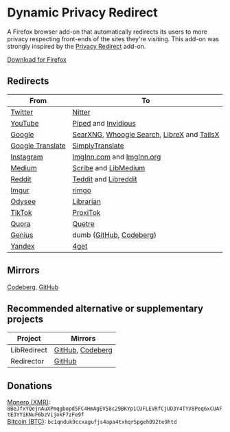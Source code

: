 # Dynamic Privacy Redirect

A Firefox browser add-on that automatically redirects its users to more privacy respecting front-ends of the sites they're visiting.
This add-on was strongly inspired by the [Privacy Redirect](https://github.com/SimonBrazell/privacy-redirect) add-on.

[Download for Firefox](https://addons.mozilla.org/en-US/firefox/addon/dynamic-privacy-redirect/)

## Redirects
|From                                                  |To                                                                                                                                                                                                       |
|------------------------------------------------------|---------------------------------------------------------------------------------------------------------------------------------------------------------------------------------------------------------|
|[Twitter](https://twitter.com)                        | [Nitter](https://github.com/PrivacyDevel/nitter)                                                                                                                                                        |
|[YouTube](https://youtube.com)                        | [Piped](https://github.com/TeamPiped/Piped) and [Invidious](https://github.com/iv-org/invidious)                                                                                                        |
|[Google](https://google.com)                          | [SearXNG](https://github.com/searxng/searxng), [Whoogle Search](https://github.com/benbusby/whoogle-search), [LibreX](https://github.com/hnhx/librex) and [TailsX](https://github.com/TEMtheLEM/tailsx) |
|[Google Translate](https://translate.google.com)      | [SimplyTranslate](https://codeberg.org/SimpleWeb/SimplyTranslate-Web)                                                                                                                                   |
|[Instagram](https://instagram.com)                    | [ImgInn.com](https://imginn.com) and [ImgInn.org](https://imginn.org)                                                                                                                                   |
|[Medium](https://medium.com)                          | [Scribe](https://sr.ht/~edwardloveall/Scribe/) and [LibMedium](https://github.com/realaravinth/libmedium)                                                                                               |
|[Reddit](https://reddit.com)                          | [Teddit](https://codeberg.org/teddit/teddit) and [Libreddit](https://github.com/spikecodes/libreddit)                                                                                                   |
|[Imgur](https://imgur.com)                            | [rimgo](https://codeberg.org/video-prize-ranch/rimgo)                                                                                                                                                   |
|[Odysee](https://odysee.com)                          | [Librarian](https://codeberg.org/librarian/librarian)                                                                                                                                                   |
|[TikTok](https://tiktok.com)                          | [ProxiTok](https://github.com/pablouser1/ProxiTok)                                                                                                                                                      |
|[Quora](https://quora.com)                            | [Quetre](https://github.com/zyachel/quetre)                                                                                                                                                             |
|[Genius](https://genius.com)                          | dumb ([GitHub](https://github.com/rramiachraf/dumb), [Codeberg](https://codeberg.org/rramiachraf/dumb))                                                                                                 |
|[Yandex](https://yandex.com)                          | [4get](https://git.lolcat.ca/lolcat/4get)                                                                                                                                                               |

## Mirrors
[Codeberg](https://codeberg.org/PrivacyDev/DPR-addon), [GitHub](https://github.com/PrivacyDevel/DPR-addon)

## Recommended alternative or supplementary projects
|Project          |Mirrors                                                                                                         |
|-----------------|----------------------------------------------------------------------------------------------------------------|
|LibRedirect      |[GitHub](https://github.com/libredirect/libredirect/), [Codeberg](https://codeberg.org/LibRedirect/libredirect) |
|Redirector       |[GitHub](https://github.com/einaregilsson/Redirector)                                                           |

## Donations
[Monero (XMR)](https://www.getmonero.org/): `8BeJfxYQejnAuXPmqgbopd5FC4HmAgEV58c29BKYp1CUFLEVRfCjUD3Y4TYV8Peq6xCUAFtE3YYiKNuF6bzVijokF7zFe9f` \
[Bitcoin (BTC)](https://bitcoin.org/): `bc1qnduk9ccxagufjs4apa4txhqr5pgeh092te9htd`

